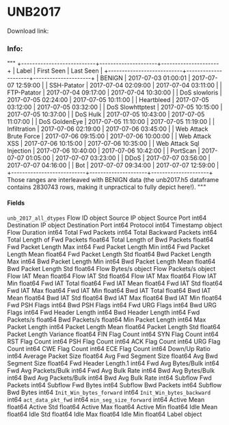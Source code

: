 # UNB2017

Download link: 

### Info: 

"""
+---------------------------+---------------------+---------------------+
|           Label           |      First Seen     |      Last Seen      |
+---------------------------+---------------------+---------------------+
|           BENIGN          | 2017-07-03 01:00:01 | 2017-07-07 12:59:00 |
|        SSH-Patator        | 2017-07-04 02:09:00 | 2017-07-04 03:11:00 |
|        FTP-Patator        | 2017-07-04 09:17:00 | 2017-07-04 10:30:00 |
|       DoS slowloris       | 2017-07-05 02:24:00 | 2017-07-05 10:11:00 |
|         Heartbleed        | 2017-07-05 03:12:00 | 2017-07-05 03:32:00 |
|      DoS Slowhttptest     | 2017-07-05 10:15:00 | 2017-07-05 10:37:00 |
|          DoS Hulk         | 2017-07-05 10:43:00 | 2017-07-05 11:07:00 |
|       DoS GoldenEye       | 2017-07-05 11:10:00 | 2017-07-05 11:19:00 |
|        Infiltration       | 2017-07-06 02:19:00 | 2017-07-06 03:45:00 |
|  Web Attack  Brute Force  | 2017-07-06 09:15:00 | 2017-07-06 10:00:00 |
|      Web Attack  XSS      | 2017-07-06 10:15:00 | 2017-07-06 10:35:00 |
| Web Attack  Sql Injection | 2017-07-06 10:40:00 | 2017-07-06 10:42:00 |
|          PortScan         | 2017-07-07 01:05:00 | 2017-07-07 03:23:00 |
|            DDoS           | 2017-07-07 03:56:00 | 2017-07-07 04:16:00 |
|            Bot            | 2017-07-07 09:34:00 | 2017-07-07 12:59:00 |
+---------------------------+---------------------+---------------------+
Those ranges are interleaved with BENIGN data (the unb2017.h5 dataframe contains 2830743 rows, making it unpractical to
fully depict here!).
"""

#### Fields
`unb_2017_all_dtypes`
Flow ID object
Source IP object
Source Port int64
Destination IP object
Destination Port int64
Protocol int64
Timestamp object
Flow Duration int64
Total Fwd Packets int64
Total Backward Packets int64
Total Length of Fwd Packets float64
Total Length of Bwd Packets float64
Fwd Packet Length Max int64
Fwd Packet Length Min int64
Fwd Packet Length Mean float64
Fwd Packet Length Std float64
Bwd Packet Length Max int64
Bwd Packet Length Min int64
Bwd Packet Length Mean float64
Bwd Packet Length Std float64
Flow Bytes/s object
Flow Packets/s object
Flow IAT Mean float64
Flow IAT Std float64
Flow IAT Max float64
Flow IAT Min float64
Fwd IAT Total float64
Fwd IAT Mean float64
Fwd IAT Std float64
Fwd IAT Max float64
Fwd IAT Min float64
Bwd IAT Total float64
Bwd IAT Mean float64
Bwd IAT Std float64
Bwd IAT Max float64
Bwd IAT Min float64
Fwd PSH Flags int64
Bwd PSH Flags int64
Fwd URG Flags int64
Bwd URG Flags int64
Fwd Header Length int64
Bwd Header Length int64
Fwd Packets/s float64
Bwd Packets/s float64
Min Packet Length int64
Max Packet Length int64
Packet Length Mean float64
Packet Length Std float64
Packet Length Variance float64
FIN Flag Count int64
SYN Flag Count int64
RST Flag Count int64
PSH Flag Count int64
ACK Flag Count int64
URG Flag Count int64
CWE Flag Count int64
ECE Flag Count int64
Down/Up Ratio int64
Average Packet Size float64
Avg Fwd Segment Size float64
Avg Bwd Segment Size float64
Fwd Header Length.1 int64
Fwd Avg Bytes/Bulk int64
Fwd Avg Packets/Bulk int64
Fwd Avg Bulk Rate int64
Bwd Avg Bytes/Bulk int64
Bwd Avg Packets/Bulk int64
Bwd Avg Bulk Rate int64
Subflow Fwd Packets int64
Subflow Fwd Bytes int64
Subflow Bwd Packets int64
Subflow Bwd Bytes int64
`Init_Win_bytes_forward` int64
`Init_Win_bytes_backward` int64
`act_data_pkt_fwd` int64
`min_seg_size_forward` int64
Active Mean float64
Active Std float64
Active Max float64
Active Min float64
Idle Mean float64
Idle Std float64
Idle Max float64
Idle Min float64
Label object
